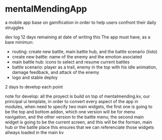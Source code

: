 # mentalMendingApp
a mobile app base on gamification in order to help users confront their daily struggles

dev log
12 days remaining at date of writing this
The app must have, as a bare minimun:
- routing: create new battle, main battle hub, and the battle scenario (listo)
- create new battle: name of the enemy and the emotion asociated
- main battle hub: icons to select and resume current battles
- battle scenario: player as a trail, enemy in the top with his idle animation, damage feedback, and attack of the enemy
- logo and stable deploy

2 days to develop each point

note for develop:
all the proyect is build on top of mentalmending.kv, our principal ui template, in order to convert every aspect of the app in modules, when need to specify two main widgets, the first one is going to be the top and bottom addon, which one version will be for menu navigation, and the other version to the battle menu; the second main widget is going to be the current screen, and this will be the forman, main hub or the batlle place
this ensures that we can referenciate those widgets allways loaded in the main kv